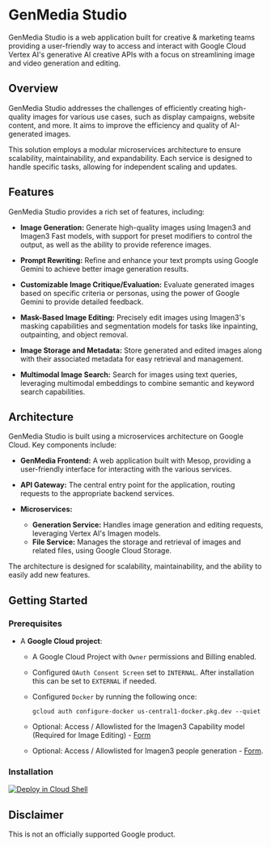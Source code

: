 # GenMedia Studio

GenMedia Studio is a web application built for creative & marketing teams providing a user-friendly way to access and interact with Google Cloud Vertex AI's generative AI creative APIs with a focus on streamlining image and video generation and editing.

## Overview

GenMedia Studio addresses the challenges of efficiently creating high-quality images for various use cases, such as display campaigns, website content, and more. It aims to improve the efficiency and quality of AI-generated images.

This solution employs a modular microservices architecture to ensure scalability, maintainability, and expandability. Each service is designed to handle specific tasks, allowing for independent scaling and updates.

## Features

GenMedia Studio provides a rich set of features, including:

* **Image Generation:** Generate high-quality images using Imagen3 and Imagen3 Fast models, with support for preset modifiers to control the output, as well as the ability to provide reference images.
   
* **Prompt Rewriting:** Refine and enhance your text prompts using Google Gemini to achieve better image generation results.
   
* **Customizable Image Critique/Evaluation:** Evaluate generated images based on specific criteria or personas, using the power of Google Gemini to provide detailed feedback.
   
* **Mask-Based Image Editing:** Precisely edit images using Imagen3's masking capabilities and segmentation models for tasks like inpainting, outpainting, and object removal.
   
* **Image Storage and Metadata:** Store generated and edited images along with their associated metadata for easy retrieval and management.
   
* **Multimodal Image Search:** Search for images using text queries, leveraging multimodal embeddings to combine semantic and keyword search capabilities.

## Architecture

GenMedia Studio is built using a microservices architecture on Google Cloud. Key components include:

* **GenMedia Frontend:** A web application built with Mesop, providing a user-friendly interface for interacting with the various services.
   
* **API Gateway:** The central entry point for the application, routing requests to the appropriate backend services. 
   
* **Microservices:**
    * **Generation Service:** Handles image generation and editing requests, leveraging Vertex AI's Imagen models. 
    * **File Service:** Manages the storage and retrieval of images and related files, using Google Cloud Storage. 

The architecture is designed for scalability, maintainability, and the ability to easily add new features.

## Getting Started

### Prerequisites

*   A **Google Cloud project**:
    *   A Google Cloud Project with `Owner` permissions and Billing enabled.
    *   Configured `OAuth Consent Screen` set to `INTERNAL`. After installation this can be set to `EXTERNAL` if needed.
    *   Configured `Docker` by running the following once:
        
        `gcloud auth configure-docker us-central1-docker.pkg.dev --quiet`

    *   Optional: Access / Allowlisted for the Imagen3 Capability model (Required for Image Editing) - [Form](https://docs.google.com/forms/d/e/1FAIpQLScN9KOtbuwnEh6pV7xjxib5up5kG_uPqnBtJ8GcubZ6M3i5Cw/viewform)
    *   Optional: Access / Allowlisted for Imagen3 people generation - [Form](https://docs.google.com/forms/d/e/1FAIpQLSduBp9w84qgim6vLriQ9p7sdz62bMJaL-nNmIVoyiOwd84SMw/viewform).

### Installation

[![Deploy in Cloud Shell](https://gstatic.com/cloudssh/images/open-btn.svg)](https://shell.cloud.google.com/cloudshell/editor?cloudshell_git_repo=https%3A%2F%2Fgithub.com%2FGoogleCloudPlatforms%2Fvertex-ai-creative-studio&cloudshell_git_branch=refactor&cloudshell_tutorial=INSTALL.md&show=terminal)


## Disclaimer

This is not an officially supported Google product.
